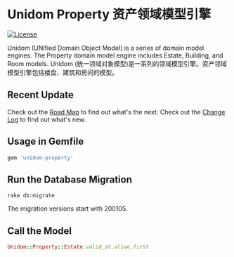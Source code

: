 # Unidom Property 资产领域模型引擎

[![License](https://img.shields.io/badge/license-MIT-green.svg)](http://opensource.org/licenses/MIT)

Unidom (UNIfied Domain Object Model) is a series of domain model engines. The Property domain model engine includes Estate, Building, and Room models.
Unidom (统一领域对象模型)是一系列的领域模型引擎。资产领域模型引擎包括楼盘、建筑和房间的模型。



## Recent Update

Check out the [Road Map](ROADMAP.md) to find out what's the next.
Check out the [Change Log](CHANGELOG.md) to find out what's new.



## Usage in Gemfile

```ruby
gem 'unidom-property'
```



## Run the Database Migration

```shell
rake db:migrate
```
The migration versions start with 200105.



## Call the Model

```ruby
Unidom::Property::Estate.valid_at.alive.first
```
